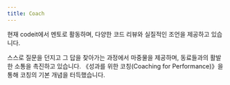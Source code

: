 ```yaml
---
title: Coach
---
```


현재 codeit에서 멘토로 활동하며, 다양한 코드 리뷰와 실질적인 조언을 제공하고 있습니다.

스스로 질문을 던지고 그 답을 찾아가는 과정에서 마중물을 제공하며, 동료들과의 활발한 소통을 촉진하고 있습니다. 《성과를 위한 코칭(Coaching for Performance)》을 통해 코칭의 기본 개념을 터득했습니다.